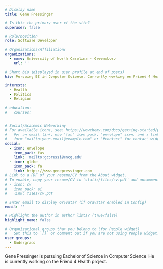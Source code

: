 ```yaml
---
# Display name
title: Gene Pressinger

# Is this the primary user of the site?
superuser: false

# Role/position
role: Software Developer

# Organizations/Affiliations
organizations:
  - name: University of North Carolina - Greensboro
    url: ''

# Short bio (displayed in user profile at end of posts)
bio: Pursuing BS in Computer Science. Currently working on Friend 4 Health.

interests:
  - Health
  - Politics
  - Religion

# education:
#   courses:
    

# Social/Academic Networking
# For available icons, see: https://wowchemy.com/docs/getting-started/page-builder/#icons
#   For an email link, use "fas" icon pack, "envelope" icon, and a link in the
#   form "mailto:your-email@example.com" or "#contact" for contact widget.
social:
  - icon: envelope
    icon_pack: fas
    link: 'mailto:gcpressi@uncg.edu'
  - icon: globe
    icon_pack: fa
    link: https://www.genepressinger.com
# Link to a PDF of your resume/CV from the About widget.
# To enable, copy your resume/CV to `static/files/cv.pdf` and uncomment the lines below.
# - icon: cv
#   icon_pack: ai
#   link: files/cv.pdf

# Enter email to display Gravatar (if Gravatar enabled in Config)
email: ''

# Highlight the author in author lists? (true/false)
highlight_name: false

# Organizational groups that you belong to (for People widget)
#   Set this to `[]` or comment out if you are not using People widget.
user_groups:
  - Undergrads
---
```


Gene Pressinger is pursuing Bachelor of Science in Computer Science. He is currently working on the Friend 4 Health project.
